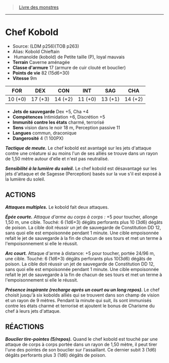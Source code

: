 ﻿> [Livre des monstres](tome_of_beasts.md)

---

# Chef Kobold

- Source: (LDM p256)(TOB p263)
- Alias: Kobold Chieftain
-  Humanoïde (kobold) de Petite taille (P), loyal mauvais
- **Terrain** Caverne aménagée
- **Classe d'armure** 17 (armure de cuir clouté et bouclier)
- **Points de vie** 82 (15d6+30)
- **Vitesse** 9m

|FOR|DEX|CON|INT|SAG|CHA|
|---|---|---|---|---|---|
|10 (+0)|17 (+3)|14 (+2)|11 (+0)|13 (+1)|14 (+2)|

- **Jets de sauvegarde** Dex +5, Cha +4
- **Compétences** Intimidation +6, Discrétion +5
- **Immunité contre les états** charmé, terrorisé
- **Sens** vision dans le noir 18 m, Perception passive 11
- **Langues** commun, draconique
- **Dangerosité** 4 (1 100PX)

**_Tactique de meute._** Le chef kobold est avantagé sur les jets d'attaque contre une créature si au moins l'un de ses alliés se trouve dans un rayon de 1,50 mètre autour d'elle et n'est pas neutralisé.

**_Sensibilité à la lumière du soleil._** Le chef kobold est désavantagé sur les jets d'attaque et de Sagesse (Perception) basés sur la vue s'il est exposé à la lumière du soleil.

## ACTIONS

**_Attaques multiples._** Le kobold fait deux attaques.

**_Épée courte._** _Attaque d'arme au corps à corps :_ +5 pour toucher, allonge 1,50 m, une cible. Touché: 6 (1d6+3) dégâts perforants plus 10 (3d6) dégâts de poison. La cible doit réussir un jet de sauvegarde de Constitution DD 12, sans quoi elle est empoisonnée pendant 1 minute. Une cible empoisonnée refait le jet de sauvegarde à la fin de chacun de ses tours et met un terme à l'empoisonnement si elle le réussit.

**_Arc court._** Attaque d'arme à distance: +5 pour toucher, portée 24/96 m, une cible. Touché: 6 (1d6+3) dégâts perforants plus 10(3d6) dégâts de poison. La cible doit réussir un jet de sauvegarde de Constitution DD 12, sans quoi elle est empoisonnée pendant 1 minute. Une cible empoisonnée refait le jet de sauvegarde à la fin de chacun de ses tours et met un terme à l'empoisonnement si elle le réussit.

**_Présence inspirante (recharge après un court ou un long repos)._** Le chef choisit jusqu'à six kobolds alliés qui se trouvent dans son champ de vision et un rayon de 9 mètres. Pendant la minute qui suit, ils sont immunisés contre les états charmé et terrorisé et ajoutent le bonus de Charisme du chef à leurs jets d'attaque.

## RÉACTIONS

**_Bouclier tire-pointes (5/repos)._** Quand le chef kobold est touché par une attaque de corps à corps portée dans un rayon de 1,50 mètre, il peut tirer l'une des pointes de son bouclier sur l'assaillant. Ce dernier subit 3 (1d6) dégâts perforants plus 3 (1d6) dégâts de poison.

